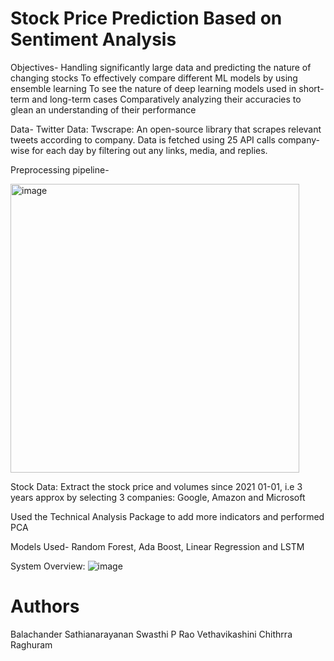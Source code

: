 #   Stock Price Prediction Based on Sentiment Analysis

Objectives- 
Handling significantly large data and predicting the nature of changing stocks
To effectively compare different ML models by using ensemble learning
To see the nature of deep learning models used in short-term and long-term cases
Comparatively analyzing their accuracies to glean an understanding of their performance

Data- 
Twitter Data: Twscrape: An open-source library that scrapes relevant tweets according to company.
Data is fetched using 25 API calls company-wise for each day by filtering out any links, media, and replies. 

Preprocessing pipeline-

<img width="462" alt="image" src="https://github.com/vethavikashini-cr/EECS6893_FinalProject_Team15/assets/145593646/da248fcf-993a-4bac-a777-fa94f53f5c58">


Stock Data: Extract the stock price and volumes since  2021 01-01, i.e 3 years approx by selecting 3 companies: Google, Amazon and Microsoft

Used the Technical Analysis Package to add more indicators and performed PCA

Models Used-
Random Forest, Ada Boost, Linear Regression and LSTM

System Overview:
![image](https://github.com/vethavikashini-cr/EECS6893_FinalProject_Team15/assets/145593646/e0a5579f-a191-4fc2-b345-31eb94721dca)

# Authors
Balachander Sathianarayanan
Swasthi P Rao
Vethavikashini Chithrra Raghuram
